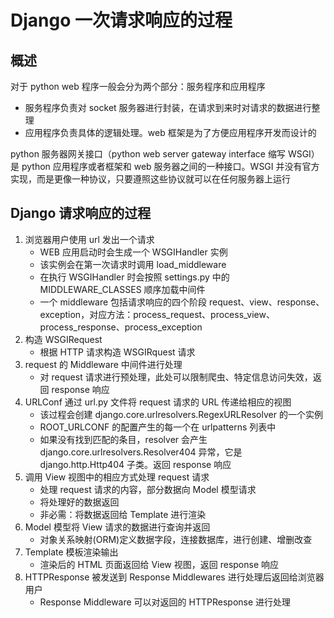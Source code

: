 # Django 一次请求响应的过程

## 概述
对于 python web 程序一般会分为两个部分：服务程序和应用程序
* 服务程序负责对 socket 服务器进行封装，在请求到来时对请求的数据进行整理
* 应用程序负责具体的逻辑处理。web 框架是为了方便应用程序开发而设计的

python 服务器网关接口（python web server gateway interface 缩写 WSGI）是 python 应用程序或者框架和 web 服务器之间的一种接口。WSGI 并没有官方实现，而是更像一种协议，只要遵照这些协议就可以在任何服务器上运行

## Django 请求响应的过程
1. 浏览器用户使用 url 发出一个请求
    * WEB 应用启动时会生成一个 WSGIHandler 实例
    * 该实例会在第一次请求时调用 load_middleware
    * 在执行 WSGIHandler 时会按照 settings.py 中的 MIDDLEWARE_CLASSES 顺序加载中间件
    * 一个 middleware 包括请求响应的四个阶段 request、view、response、exception，对应方法：process_request、process_view、process_response、process_exception
2. 构造 WSGIRequest
    * 根据 HTTP 请求构造 WSGIRquest 请求
3. request 的 Middleware 中间件进行处理
    * 对 request 请求进行预处理，此处可以限制爬虫、特定信息访问失效，返回 response 响应
4. URLConf 通过 url.py 文件将 request 请求的 URL 传递给相应的视图
    * 该过程会创建 django.core.urlresolvers.RegexURLResolver 的一个实例
    * ROOT_URLCONF 的配置产生的每一个在 urlpatterns 列表中
    * 如果没有找到匹配的条目，resolver 会产生 django.core.urlresolvers.Resolver404 异常，它是 django.http.Http404 子类。返回 response 响应
5. 调用 View 视图中的相应方式处理 request 请求
    * 处理 request 请求的内容，部分数据向 Model 模型请求
    * 将处理好的数据返回
    * 非必需：将数据返回给 Template 进行渲染
6. Model 模型将 View 请求的数据进行查询并返回
    * 对象关系映射(ORM)定义数据字段，连接数据库，进行创建、增删改查
7. Template 模板渲染输出
    * 渲染后的 HTML 页面返回给 View 视图，返回 response 响应
8. HTTPResponse 被发送到 Response Middlewares 进行处理后返回给浏览器用户
    * Response Middleware 可以对返回的 HTTPResponse 进行处理
